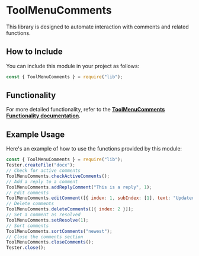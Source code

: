 # ToolMenuComments

This library is designed to automate interaction with comments and related functions.

## How to Include

You can include this module in your project as follows:

```javascript
const { ToolMenuComments } = require("lib");
```

## Functionality

For more detailed functionality, refer to the [**ToolMenuComments Functionality documentation**](/puppeteer/module/toolmenu/toolmenucomments/FUNCTIONALITY.md).

## Example Usage

Here's an example of how to use the functions provided by this module:

```javascript
const { ToolMenuComments } = require("lib");
Tester.createFile("docx");
// Check for active comments
ToolMenuComments.checkActiveComments();
// Add a reply to a comment
ToolMenuComments.addReplyComment("This is a reply", 1);
// Edit comments
ToolMenuComments.editComment([{ index: 1, subIndex: [1], text: "Updated comment text" }]);
// Delete comments
ToolMenuComments.deleteComments([{ index: 2 }]);
// Set a comment as resolved
ToolMenuComments.setResolve(1);
// Sort comments
ToolMenuComments.sortComments("newest");
// Close the comments section
ToolMenuComments.closeComments();
Tester.close();
```
